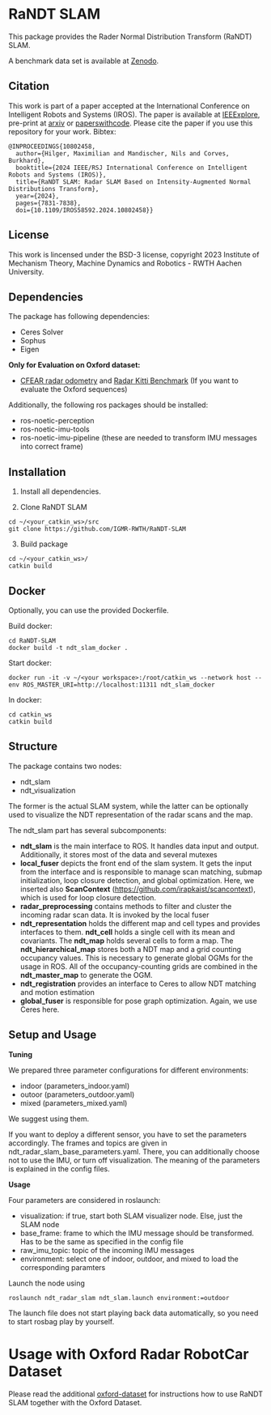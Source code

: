 # RaNDT SLAM

This package provides the Rader Normal Distribution Transform (RaNDT) SLAM.

A benchmark data set is available at [Zenodo](https://zenodo.org/record/8199947).

## Citation

This work is part of a paper accepted at the International Conference on Intelligent Robots and Systems (IROS). The paper is available at [IEEExplore](https://ieeexplore.ieee.org/document/10802458), pre-print at [arxiv](https://www.arxiv.org/abs/2408.11576) or [paperswithcode](https://paperswithcode.com/paper/randt-slam-radar-slam-based-on-intensity). Please cite the paper if you use this repository for your work. Bibtex:

~~~
@INPROCEEDINGS{10802458,
  author={Hilger, Maximilian and Mandischer, Nils and Corves, Burkhard},
  booktitle={2024 IEEE/RSJ International Conference on Intelligent Robots and Systems (IROS)}, 
  title={RaNDT SLAM: Radar SLAM Based on Intensity-Augmented Normal Distributions Transform}, 
  year={2024},
  pages={7831-7838},
  doi={10.1109/IROS58592.2024.10802458}}
~~~

## License

This work is lincensed under the BSD-3 license, copyright 2023 Institute of Mechanism Theory, Machine Dynamics and Robotics - RWTH Aachen University.

## Dependencies

The package has following dependencies:
- Ceres Solver
- Sophus
- Eigen

**Only for Evaluation on Oxford dataset:**
- [CFEAR radar odometry](https://github.com/dan11003/CFEAR_Radarodometry) and [Radar Kitti Benchmark](https://github.com/dan11003/radar_kitti_benchmark) (If you want to evaluate the Oxford sequences)

Additionally, the following ros packages should be installed:
- ros-noetic-perception
- ros-noetic-imu-tools
- ros-noetic-imu-pipeline (these are needed to transform IMU messages into correct frame)

## Installation
1. Install all dependencies.

2. Clone RaNDT SLAM
```console
cd ~/<your_catkin_ws>/src
git clone https://github.com/IGMR-RWTH/RaNDT-SLAM
```

3. Build package

```console
cd ~/<your_catkin_ws>/
catkin build
```

## Docker
Optionally, you can use the provided Dockerfile. 

Build docker:
```console
cd RaNDT-SLAM
docker build -t ndt_slam_docker .
```

Start docker:
```console
docker run -it -v ~/<your workspace>:/root/catkin_ws --network host --env ROS_MASTER_URI=http://localhost:11311 ndt_slam_docker
```

In docker:
```console
cd catkin_ws
catkin build
```

## Structure

The package contains two nodes:
- ndt_slam
- ndt_visualization
  
The former is the actual SLAM system, while the latter can be optionally used to visualize the NDT representation of the radar scans and the map.

The ndt_slam part has several subcomponents:
- **ndt_slam** is the main interface to ROS. It handles data input and output. Additionally, it stores most of the data and several mutexes
- **local_fuser** depicts the front end of the slam system. It gets the input from the interface and is responsible to manage scan matching, submap initialization, loop closure detection, and global optimization. Here, we inserted also **ScanContext** (https://github.com/irapkaist/scancontext), which is used for loop closure detection.
- **radar_preprocessing** contains methods to filter and cluster the incoming radar scan data. It is invoked by the local fuser
- **ndt_representation** holds the different map and cell types and provides interfaces to them. **ndt_cell** holds a single cell with its mean and covariants. The **ndt_map** holds several cells to form a map. The **ndt_hierarchical_map** stores both a NDT map and a grid counting occupancy values. This is necessary to generate global OGMs for the usage in ROS. All of the occupancy-counting grids are combined in the **ndt_master_map** to generate the OGM.
- **ndt_registration** provides an interface to Ceres to allow NDT matching and motion estimation 
- **global_fuser** is responsible for pose graph optimization. Again, we use Ceres here.

## Setup and Usage

__Tuning__

We prepared three parameter configurations for different environments: 
- indoor (parameters_indoor.yaml)
- outoor (parameters_outdoor.yaml)
- mixed (parameters_mixed.yaml)

We suggest using them. 

If you want to deploy a different sensor, you have to set the parameters accordingly. The frames and topics are given in ndt_radar_slam_base_parameters.yaml. There, you can additionally choose not to use the IMU, or turn off visualization. The meaning of the parameters is explained in the config files.

__Usage__

Four parameters are considered in roslaunch:
- visualization: if true, start both SLAM visualizer node. Else, just the SLAM node
- base_frame: frame to which the IMU message should be transformed. Has to be the same as specified in the config file
- raw_imu_topic: topic of the incoming IMU messages
- environment: select one of indoor, outdoor, and mixed to load the corresponding paramters

Launch the node using

```console
roslaunch ndt_radar_slam ndt_slam.launch environment:=outdoor
```

The launch file does not start playing back data automatically, so you need to start rosbag play by yourself.

# Usage with Oxford Radar RobotCar Dataset

Please read the additional [oxford-dataset](oxford-dataset.md) for instructions how to use RaNDT SLAM together with the Oxford Dataset.
